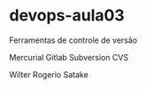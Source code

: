 # devops-aula03

Ferramentas de controle de versão

Mercurial
Gitlab
Subversion
CVS

Wilter Rogerio Satake
